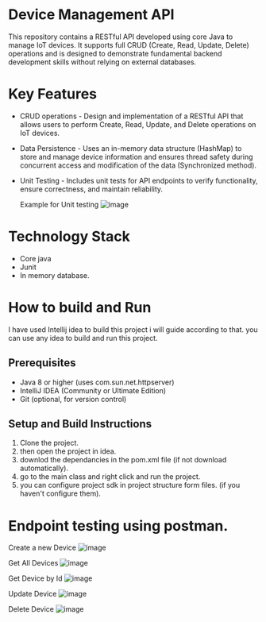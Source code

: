 # Device Management API
This repository contains a RESTful API developed using core Java to manage IoT devices. It supports full CRUD (Create, Read, Update, Delete) operations and is designed to demonstrate fundamental backend development skills without relying on external databases.

# Key Features
* CRUD operations - Design and implementation of a RESTful API that allows users to perform Create, Read, Update, and Delete operations on IoT devices.
* Data Persistence - Uses an in-memory data structure (HashMap) to store and manage device information and ensures thread safety during concurrent access and modification of the data (Synchronized method).
* Unit Testing - Includes unit tests for API endpoints to verify functionality, ensure correctness, and maintain reliability.

  Example for Unit testing
  ![image](https://github.com/user-attachments/assets/4963cfc5-5c37-418d-bd0e-b3a0cb3882ba)

# Technology Stack 
* Core java
* Junit
* In memory database.

# How to build and Run 

I have used Intellij idea to build this project i will guide according to that. you can use any idea to build and run this project.

## Prerequisites
* Java 8 or higher (uses com.sun.net.httpserver)
* IntelliJ IDEA (Community or Ultimate Edition)
* Git (optional, for version control)

## Setup and Build Instructions
1. Clone the project.
2. then open the project in idea.
3. downlod the dependancies in the pom.xml file (if not download automatically).
4. go to the main class and right click and run the project.
5. you can configure project sdk in project structure form files. (if you haven't configure them).

# Endpoint testing using postman.

Create a new Device
![image](https://github.com/user-attachments/assets/198fce3d-e2ae-417e-a094-df4e9f9209b0)

Get All Devices
![image](https://github.com/user-attachments/assets/c3311301-b4d7-4e0a-b543-59c5eaa67a57)

Get Device by Id
![image](https://github.com/user-attachments/assets/0ee8bbba-8538-458b-9800-53ecde5c3b45)

Update Device
![image](https://github.com/user-attachments/assets/501d3c95-0423-42a0-8486-693996fea2ec)

Delete Device
![image](https://github.com/user-attachments/assets/ce5f7b08-c4f1-462f-a7c6-29e18916e80b)




